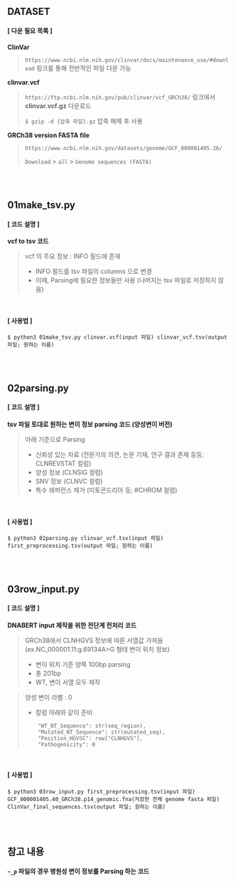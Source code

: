 ## DATASET
#### [ 다운 필요 목록 ]
**ClinVar**
> ```https://www.ncbi.nlm.nih.gov/clinvar/docs/maintenance_use/#download``` 링크를 통해 전반적인 파일 다운 가능 

**clinvar.vcf**
> ```https://ftp.ncbi.nlm.nih.gov/pub/clinvar/vcf_GRCh38/``` 링크에서 **clinvar.vcf.gz** 다운로드
> 
> ```$ gzip -d {압축 파일}.gz``` 압축 해제 후 사용

**GRCh38 version FASTA file**
> ```https://www.ncbi.nlm.nih.gov/datasets/genome/GCF_000001405.26/```
>
> ```Download``` > ```all``` > ```Genome sequences (FASTA)```
<br>
<br>

## 01make_tsv.py

#### [ 코드 설명 ]
**vcf to tsv 코드**
> vcf 의 주요 정보 : INFO 필드에 존재
> - INFO 필드를 tsv 파일의 columns 으로 변경
> - 이때, Parsing에 필요한 정보들만 사용 (나머지는 tsv 파일로 저장하지 않음)
<br>

#### [ 사용법 ]
```
$ python3 01make_tsv.py clinvar.vcf(input 파일) clinvar_vcf.tsv(output 파일; 원하는 이름)
```
<br>
<br>

## 02parsing.py
#### [ 코드 설명 ]
**tsv 파일 토대로 원하는 변이 정보 parsing 코드 (양성변이 버전)**
> 아래 기준으로 Parsing
> - 신뢰성 있는 자료 (전문가의 의견, 논문 기재, 연구 결과 존재 등등; CLNREVSTAT 컬럼) 
> - 양성 정보 (CLNSIG 컬럼)
> - SNV 정보 (CLNVC 컬럼)
> - 특수 레퍼런스 제거 (미토콘드리아 등; #CHROM 컬럼)
<br>

#### [ 사용법 ]
```
$ python3 02parsing.py clinvar_vcf.tsv(input 파일) first_preprocessing.tsv(output 파일; 원하는 이름)
```
<br>
<br>

## 03row_input.py
#### [ 코드 설명 ]
**DNABERT input 제작을 위한 전단계 전처리 코드**
> GRCh38에서 CLNHGVS 정보에 따른 서열값 가져옴 (ex.NC_000001.11:g.69134A>G 형태 변이 위치 정보)
> - 변이 위치 기준 양쪽 100bp parsing
> - 총 201bp
> - WT, 변이 서열 모두 제작

> 양성 변이 라벨 : 0
> - 칼럼 아래와 같이 준비
> ```    "Variant_ID": row["ID"],
>     "WT_NT_Sequence": str(seq_region),
>     "Mutated_NT_Sequence": str(mutated_seq),
>     "Position_HGVSC": row["CLNHGVS"],
>     "Pathogenicity": 0
> ```
<br>

#### [ 사용법 ]
```
$ python3 03row_input.py first_preprocessing.tsv(input 파일) GCF_000001405.40_GRCh38.p14_genomic.fna(저장한 전체 genome fasta 파일) ClinVar_final_sequences.tsv(output 파일; 원하는 이름)
```
<br>
<br>

## 참고 내용
#### ```~_p``` 파일의 경우 병원성 변이 정보를 Parsing 하는 코드
